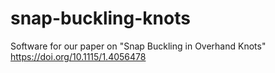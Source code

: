 # snap-buckling-knots
Software for our paper on "Snap Buckling in Overhand Knots" https://doi.org/10.1115/1.4056478
